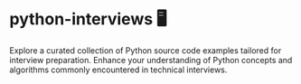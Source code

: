 # python-interviews  🖥️

Explore a curated collection of Python source code examples tailored for interview preparation. 
Enhance your understanding of Python concepts and algorithms commonly encountered in technical interviews.
